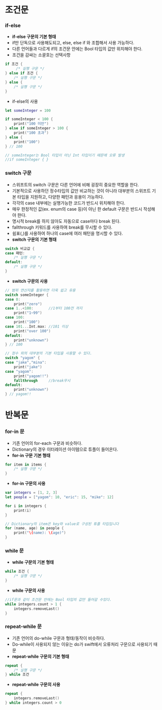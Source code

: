 # 조건문

### if-else

- **if-else 구문의 기본 형태** 
- if만 단독으로 사용해도되고, else, else if 와 조합해서 사용 가능하다.
- 다른 언어들과 다르게 if의 조건문 안에는 Bool 타입의 값만 위치해야 한다. 
- 조건을 감싸는 소괄호는 선택사항

```swift
if 조건 {
     /* 실행 구문 */
} else if 조건 {
    /* 실행 구문 */
} else {
    /* 실행 구문 */
}
```

- if-else의 사용

```swift
let someInteger = 100

if someInteger < 100 {
    print("100 미만")
} else if someInteger > 100 {
    print("100 초과")
} else {
    print("100")
} // 100

// someInteger는 Bool 타입이 아닌 Int 타입이기 때문에 오류 발생
//if someInteger { }
```



### switch 구문

- 스위프트의 switch 구문은 다른 언어에 비해 굉장히 중요한 역할을 한다.
- 기본적으로 사용하던 정수타입의 값만 비교하는 것이 아니라 대부분의 스위프트 기본 타입을 지원하고, 다양한 패턴과 응용이 가능하다.
- 각각의 case 내부에는 실행가능한 코드가 반드시 위치해야 한다.
- 매우 한정적인 값(ex. enum의 case 등)이 아닌 한 default 구문은 반드시 작성해야 한다.
- 명시적 break를 하지 않아도 자동으로 case마다 break 된다.
- fallthrough 키워드를 사용하여 break를 무시할 수 있다.
- 쉼표(,)를 사용하여 하나의 case에 여러 패턴을 명시할 수 있다.
- **switch 구문의 기본 형태**

```Swift
switch 비교값 {
case 패턴:
    /* 실행 구문 */
default:
    /* 실행 구문 */
}
```

- **switch 구문의 사용**

```swift
// 범위 연산자를 활용하면 더욱 쉽고 유용
switch someInteger {
case 0:
    print("zero")
case 1..<100:		//1부터 100전 까지
    print("1~99")
case 100:
    print("100")
case 101...Int.max:	//101 이상
    print("over 100")
default:
    print("unknown")
} // 100

// 정수 외의 대부분의 기본 타입을 사용할 수 있다.
switch "yagom" {
case "jake","mina":
    print("jake")
case "yagom":
    print("yagom!!")
    fallthrough		//break무시
default:
    print("unknown")
} // yagom!!
```



# 반복문

### for-in 문

- 기존 언어의 for-each 구문과 비슷하다.
- Dictionary의 경우 이터레이션 아이템으로 튜플이 들어온다.
- **for-in 구문 기본 형태**

```swift
for item in items {
    /* 실행 구문 */
}
```

- **for-in 구문의 사용**

```swift
var integers = [1, 2, 3]
let people = ["yagom": 10, "eric": 15, "mike": 12]

for i in integers {
    print(i)
}

// Dictionary의 item은 key와 value로 구성된 튜플 타입입니다
for (name, age) in people {
    print("\(name): \(age)")
}
```



### while 문

- **while 구문의 기본 형태**

```swift
while 조건 {
    /* 실행 구문 */
}
```

- **while 구문의 사용**

```swift
//if문과 같이 조건문 안에는 Bool 타입의 값만 들어갈 수있다.
while integers.count > 1 {
    integers.removeLast()
}
```



### repeat-while 문

- 기존 언어의 do-while 구문과 형태/동작이 비슷하다.
- Do-while이 사용되지 않는 이유는 do가 swift에서 오류처리 구문으로 사용되기 때문
- **repeat-while 구문의 기본 형태**

```swift
repeat {
    /* 실행 구문 */
} while 조건
```

- **repeat-while 구문의 사용**

```swift
repeat {
    integers.removeLast()
} while integers.count > 0
```

